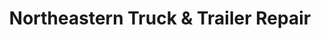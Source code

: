 ---
title: "Northeastern Truck & Trailer Repair"
url: /posen/northeastern-truck-und-trailer-repair/
shop: Allgemein
---